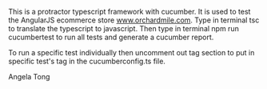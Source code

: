 This is a protractor typescript framework with cucumber. It is used to test the AngularJS ecommerce store www.orchardmile.com.
Type in terminal tsc to translate the typescript to javascript.
Then type in terminal npm run cucumbertest to run all tests and generate a cucumber report.

To run a specific test individually then uncomment out tag section to put in specific test's tag in the cucumberconfig.ts file.

Angela Tong